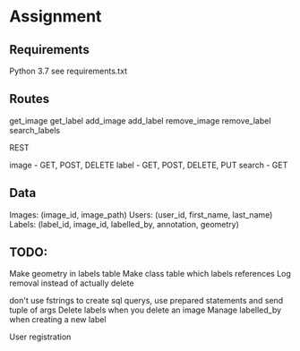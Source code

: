 # Assignment

## Requirements
Python 3.7
see requirements.txt


## Routes
get_image
get_label
add_image
add_label
remove_image
remove_label
search_labels

REST

image - GET, POST, DELETE
label - GET, POST, DELETE, PUT
search - GET

## Data

Images: (image_id, image_path)
Users: (user_id, first_name, last_name)
Labels: (label_id, image_id, labelled_by, annotation, geometry)



## TODO:
Make geometry in labels table
Make class table which labels references
Log removal instead of actually delete

don't use fstrings to create sql querys, use prepared statements and send tuple of args
Delete labels when you delete an image
Manage labelled_by when creating a new label

User registration